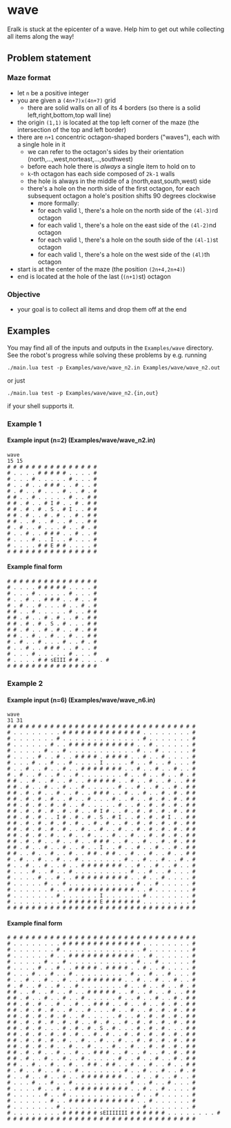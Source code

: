 # wave

Eralk is stuck at the epicenter of a wave.
Help him to get out while collecting all items along the way!

## Problem statement
### Maze format
- let `n` be a positive integer
- you are given a `(4n+7)x(4n+7)` grid
  - there are solid walls on all of its 4 borders (so there is a solid left,right,bottom,top wall line)
- the origin `(1,1)` is located at the top left corner of the maze (the intersection of the top and left border)
- there are `n+1` concentric octagon-shaped borders ("waves"), each with a single hole in it
  - we can refer to the octagon's sides by their orientation (north,...,west,norteast,...,southwest)
  - before each hole there is *always* a single item to hold on to
  - `k`-th octagon has each side composed of `2k-1` walls
  - the hole is always in the middle of a (north,east,south,west) side
  - there's a hole on the north side of the first octagon, for each subsequent octagon a hole's position shifts 90 degrees clockwise
    - more formally:
    - for each valid `l`, there's a hole on the north side of the `(4l-3)`rd octagon
    - for each valid `l`, there's a hole on the east side of the `(4l-2)`nd octagon
    - for each valid `l`, there's a hole on the south side of the `(4l-1)`st octagon
    - for each valid `l`, there's a hole on the west side of the `(4l)`th octagon
- start is at the center of the maze (the position `(2n+4,2n+4)`)
- end is located at the hole of the last (`(n+1)`st) octagon
### Objective
- your goal is to collect all items and drop them off at the end
## Examples
You may find all of the inputs and outputs in the `Examples/wave` directory.
See the robot's progress while solving these problems by e.g. running
```
./main.lua test -p Examples/wave/wave_n2.in Examples/wave/wave_n2.out
```
or just
```
./main.lua test -p Examples/wave/wave_n2.{in,out}
```
if your shell supports it.
### Example 1
#### Example input (n=2) (Examples/wave/wave_n2.in)
```
wave
15 15
# # # # # # # # # # # # # # #
# . . . . # # # # # . . . . #
# . . . # . . . . . # . . . #
# . . # . . # # # . . # . . #
# . # . . # . . . # . . # . #
# # . . # . . . . . # . . # #
# # . # . . # I # . . # . # #
# # . # . # . S . # I . . # #
# # . # . . # . # . . # . # #
# # . . # . . # . . # . . # #
# . # . . # . . . # . . # . #
# . . # . . # # # . . # . . #
# . . . # . . I . . # . . . #
# . . . . # # E # # . . . . #
# # # # # # # # # # # # # # #
```
#### Example final form
```
# # # # # # # # # # # # # # #
# . . . . # # # # # . . . . #
# . . . # . . . . . # . . . #
# . . # . . # # # . . # . . #
# . # . . # . . . # . . # . #
# # . . # . . . . . # . . # #
# # . # . . # . # . . # . # #
# # . # . # . S . # . . . # #
# # . # . . # . # . . # . # #
# # . . # . . # . . # . . # #
# . # . . # . . . # . . # . #
# . . # . . # # # . . # . . #
# . . . # . . . . . # . . . #
# . . . . # # sEIII # # . . . . #
# # # # # # # # # # # # # # #
```

### Example 2
#### Example input (n=6) (Examples/wave/wave_n6.in)
```
wave
31 31
# # # # # # # # # # # # # # # # # # # # # # # # # # # # # # #
# . . . . . . . . # # # # # # # # # # # # # . . . . . . . . #
# . . . . . . . # . . . . . . . . . . . . . # . . . . . . . #
# . . . . . . # . . # # # # # # # # # # # . . # . . . . . . #
# . . . . . # . . # . . . . . . . . . . . # . . # . . . . . #
# . . . . # . . # . . # # # # . # # # # . . # . . # . . . . #
# . . . # . . # . . # . . . . I . . . . # . . # . . # . . . #
# . . # . . # . . # . . # # # # # # # . . # . . # . . # . . #
# . # . . # . . # . . # . . . . . . . # . . # . . # . . # . #
# # . . # . . # . . # . . # # # # # . . # . . # . . # . . # #
# # . # . . # . . # . . # . . . . . # . . # . . # . . # . # #
# # . # . # . . # . . # . . # # # . . # . . # . . # . # . # #
# # . # . # . # . . # . . # . . . # . . # . . # . # . # . # #
# # . # . # . # . # . . # . . . . . # . . # . # . # . # . # #
# # . # . # . # . # . # . . # I # . . # . # . # . # . # . # #
# # . # . # . . I # . # . # . S . # I . . # . # . # I . . # #
# # . # . # . # . # . # . . # . # . . # . # . # . # . # . # #
# # . # . # . # . # . . # . . # . . # . . # . # . # . # . # #
# # . # . # . # . . # . . # . . . # . . # . . # . # . # . # #
# # . # . # . . # . . # . . # # # . . # . . # . . # . # . # #
# # . # . . # . . # . . # . . I . . # . . # . . # . . # . # #
# # . . # . . # . . # . . # # . # # . . # . . # . . # . . # #
# . # . . # . . # . . # . . . . . . . # . . # . . # . . # . #
# . . # . . # . . # . . # # # # # # # . . # . . # . . # . . #
# . . . # . . # . . # . . . . . . . . . # . . # . . # . . . #
# . . . . # . . # . . # # # # # # # # # . . # . . # . . . . #
# . . . . . # . . # . . . . . . . . . . . # . . # . . . . . #
# . . . . . . # . . # # # # # # # # # # # . . # . . . . . . #
# . . . . . . . # . . . . . . I . . . . . . # . . . . . . . #
# . . . . . . . . # # # # # # E # # # # # # . . . . . . . . #
# # # # # # # # # # # # # # # # # # # # # # # # # # # # # # #
```
#### Example final form
```
# # # # # # # # # # # # # # # # # # # # # # # # # # # # # # #
# . . . . . . . . # # # # # # # # # # # # # . . . . . . . . #
# . . . . . . . # . . . . . . . . . . . . . # . . . . . . . #
# . . . . . . # . . # # # # # # # # # # # . . # . . . . . . #
# . . . . . # . . # . . . . . . . . . . . # . . # . . . . . #
# . . . . # . . # . . # # # # . # # # # . . # . . # . . . . #
# . . . # . . # . . # . . . . . . . . . # . . # . . # . . . #
# . . # . . # . . # . . # # # # # # # . . # . . # . . # . . #
# . # . . # . . # . . # . . . . . . . # . . # . . # . . # . #
# # . . # . . # . . # . . # # # # # . . # . . # . . # . . # #
# # . # . . # . . # . . # . . . . . # . . # . . # . . # . # #
# # . # . # . . # . . # . . # # # . . # . . # . . # . # . # #
# # . # . # . # . . # . . # . . . # . . # . . # . # . # . # #
# # . # . # . # . # . . # . . . . . # . . # . # . # . # . # #
# # . # . # . # . # . # . . # . # . . # . # . # . # . # . # #
# # . # . # . . . # . # . # . S . # . . . # . # . # . . . # #
# # . # . # . # . # . # . . # . # . . # . # . # . # . # . # #
# # . # . # . # . # . . # . . # . . # . . # . # . # . # . # #
# # . # . # . # . . # . . # . . . # . . # . . # . # . # . # #
# # . # . # . . # . . # . . # # # . . # . . # . . # . # . # #
# # . # . . # . . # . . # . . . . . # . . # . . # . . # . # #
# # . . # . . # . . # . . # # . # # . . # . . # . . # . . # #
# . # . . # . . # . . # . . . . . . . # . . # . . # . . # . #
# . . # . . # . . # . . # # # # # # # . . # . . # . . # . . #
# . . . # . . # . . # . . . . . . . . . # . . # . . # . . . #
# . . . . # . . # . . # # # # # # # # # . . # . . # . . . . #
# . . . . . # . . # . . . . . . . . . . . # . . # . . . . . #
# . . . . . . # . . # # # # # # # # # # # . . # . . . . . . #
# . . . . . . . # . . . . . . . . . . . . . # . . . . . . . #
# . . . . . . . . # # # # # # sEIIIIIII # # # # # # . . . . . . . . #
# # # # # # # # # # # # # # # # # # # # # # # # # # # # # # #
```
